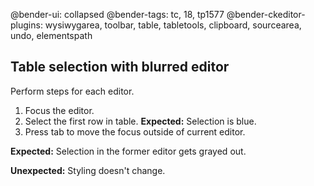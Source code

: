 @bender-ui: collapsed
@bender-tags: tc, 18, tp1577
@bender-ckeditor-plugins: wysiwygarea, toolbar, table, tabletools, clipboard, sourcearea, undo, elementspath

## Table selection with blurred editor

Perform steps for each editor.

1. Focus the editor.
1. Select the first row in table.
	**Expected:** Selection is blue.
1. Press tab to move the focus outside of current editor.

**Expected:** Selection in the former editor gets grayed out.

**Unexpected:** Styling doesn't change.